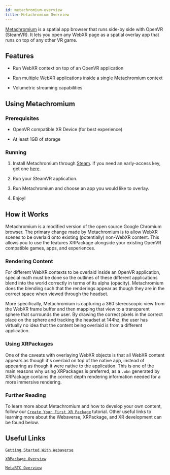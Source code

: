 ```yaml
---
id: metachromium-overview
title: Metachromium Overview
---
```


[Metachromium](https://metachromium.com/) is a spatial app browser that runs side-by side with OpenVR (SteamVR). It lets you open any WebXR page as a spatial overlay app that runs on top of any other VR game.

## Features

- Run WebXR context on top of an OpenVR application

- Run multiple WebXR applications inside a single Metachromium context

- Volumetric streaming capabilities

## Using Metachromium

### Prerequisites

- OpenVR compatible XR Device (for best experience)

- At least 1GB of storage

### Running

1. Install Metachromium through [Steam](https://store.steampowered.com/app/685110/Metachromium/). If you need an early-access key, get one [here](https://metachromium.com/).

2. Run your SteamVR application.

3. Run Metachromium and choose an app you would like to overlay.

4. Enjoy!

## How it Works

Metachromium is a modified version of the open source Google Chromium browser. The primary change made by Metachromium is to allow WebXR scenes to be overlaid onto existing (potentially) non-WebXR content. This allows you to use the features XRPackage alongside your existing OpenVR compatible games, apps, and experiences.

### Rendering Content

For different WebXR contexts to be overlaid inside an OpenVR application, special math must be done so the outlines of these different applications blend into the world correctly in terms of its alpha (opacity). Metachromium does the blending such that the renderings appear as though they are in the correct space when viewed through the headset.

More specifically, Metachromium is capturing a 360 stereoscopic view from the WebXR frame buffer and then mapping that view to a transparent sphere that surrounds the user. By drawing the correct pixels in the correct place on the sphere and tracking the headset at 144hz, the user has virtually no idea that the content being overlaid is from a different application.

### Using XRPackages

One of the caveats with overlaying WebXR objects is that all WebXR content appears as though it's overlaid on top of the native app, instead of appearing as though it were native to the application. This is one of the main reasons why using XRPackages is preferred, as a `.wbn` generated by XRPackage contains the correct depth rendering information needed for a more immersive rendering.

### Further Reading

To learn more about Metachromium and how to develop your own content, follow our [`Create Your First XR Package`](creating-an-xrpk.md) tutorial. Other useful links to learning more about the Webaverse, XRPackage, and XR development can be found below.

## Useful Links

[`Getting Started With Webaverse`](getting-started.md)

[`XRPackage Overview`](xrpackage-overview.md)

[`MetaRTC Overview`](metartc-overview.md)
